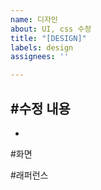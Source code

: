 ```yaml
---
name: 디자인
about: UI, css 수정
title: "[DESIGN]"
labels: design
assignees: ''

---
```


#수정 내용
-
-

#화면

#래퍼런스
